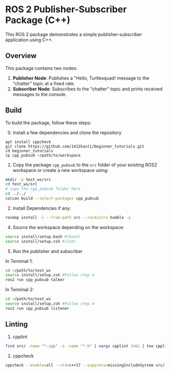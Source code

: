# ROS 2 Publisher-Subscriber Package (C++)

This ROS 2 package demonstrates a simple publisher-subscriber application using C++.

## Overview

This package contains two nodes:

1. **Publisher Node**: Publishes a "Hello, Turtlesquad! message to the "chatter" topic at a fixed rate.
2. **Subscriber Node**: Subscribes to the "chatter" topic and prints received messages to the console.

## Build

To build the package, follow these steps:

0. Install a few dependencies and clone the repository
```
apt install cppcheck
git clone https://github.com/1412kauti/beginner_tutorials.git
cd beginner_tutorials
cp cpp_pubsub ~/path/to/workspace
```
1. Copy the package `cpp_pubsub` to the `src` folder of your existing ROS2 workspace or create a new workspace using:
```zsh
mkdir -p test_ws/src
cd test_ws/src
# copy the cpp_pubsub folder here  
cd ../../
colcon build --select-packages cpp_pubsub
```
2. Install Dependencies if any:
```zsh
rosdep install -i --from-path src --rosdistro humble -y   
```

4. Source the workspace depending on the workspace:
```zsh
source install/setup.bash #(bash)
source install/setup.zsh #(zsh)
```

5. Run the publisher and subscriber

In Terminal 1:
```zsh
cd ~/path/to/test_ws
source install/setup.zsh #Follow step 4 
ros2 run cpp_pubsub talker
```

In Terminal 2:
```zsh
cd ~/path/to/test_ws
source install/setup.zsh #Follow step 4 
ros2 run cpp_pubsub listener
```
## Linting
1. cpplint
```sh
find src/ -name "*.cpp" -o -name "*.h" | xargs cpplint 2>&1 | tee cpplint_output.txt
```

2. cppcheck
```sh
cppcheck --enable=all --std=c++17 --suppress=missingIncludeSystem src/ >> cppcheck_out.txt
```
